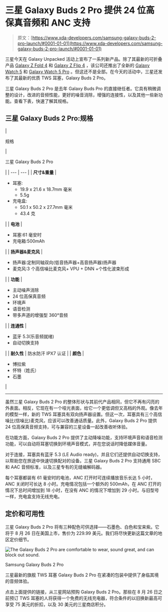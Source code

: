 # 三星 Galaxy Buds 2 Pro 提供 24 位高保真音频和 ANC 支持

> 原文：[https://www.xda-developers.com/samsung-galaxy-buds-2-pro-launch/#0001-01-01](https://www.xda-developers.com/samsung-galaxy-buds-2-pro-launch/#0001-01-01)

三星今天在 Galaxy Unpacked 活动上宣布了一系列新产品。除了其最新的可折叠产品 [Galaxy Z Fold 4](https://www.xda-developers.com/samsung-galaxy-z-fold-4-launch) 和 [Galaxy Z Flip 4](https://www.xda-developers.com/samsung-galaxy-z-flip-4-launch/) ，该公司还推出了全新的 [Galaxy Watch 5](https://www.xda-developers.com/samsung-galaxy-watch-5-launch/) 和 [Galaxy Watch 5 Pro](https://www.xda-developers.com/samsung-galaxy-watch-5-pro-launch/) 。但这还不是全部。在今天的活动中，三星还发布了其最新的优质 TWS 耳塞，Galaxy Buds 2 Pro。

三星 Galaxy Buds 2 Pro 是去年 Galaxy Buds Pro 的直接继任者。它具有稍微调整的设计，改进的音频性能，更好的噪音消除，增强的连接性，以及其他一些新功能。查看下表，快速了解其规格。

## 三星 Galaxy Buds 2 Pro:规格

| 

规格

 | 

三星 Galaxy Buds 2 Pro

 |
| --- | --- |
| **尺寸&重量** | 

*   耳塞:
    *   19.9 x 21.6 x 18.7mm 毫米
    *   5.5g
*   充电盒:
    *   50.1 x 50.2 x 27.7mm 毫米
    *   43.4 克

 |
| **电池** | 

*   耳塞:61 毫安时
*   充电箱:500mAh

 |
| **扬声器&麦克风** | 

*   扬声器:定制同轴双向(低音扬声器+高音扬声器)扬声器
*   麦克风:3 个高信噪比麦克风+ VPU + DNN +个性化波束形成

 |
| **功能** | 

*   主动噪声消除
*   24 位高保真音频
*   环境声
*   语音检测
*   带多声道的增强型 360°音频

 |
| **连通性** | 

*   蓝牙 5.3(乐音频就绪)
*   自动切换支持

 |
| **耐久性** | 防水防汗 IPX7 认证 |
| **颜色** | 

*   博拉紫
*   怀特（姓氏）
*   石墨

 |

* * *

虽然三星 Galaxy Buds 2 Pro 的整体形状与其前代产品相同，但它不再有闪亮的外表面。相反，它现在有一个哑光表面，给它一个更低调但又高档的外观。像去年的模型一样，新的 TWS 耳塞具有双向扬声器设置。但这一次，耳塞具有三个高信噪比(信噪比)麦克风，应该可以改善通话质量。此外，Galaxy Buds 2 Pro 提供 24 位高保真音频支持，可与兼容的三星设备一起改善收听体验。

在功能方面，Galaxy Buds 2 Pro 提供了主动降噪功能，支持环境声音和语音检测功能，可以自动将耳塞切换到环境声音模式，并在您说话时降低媒体音量。

对于连接，耳塞具有蓝牙 5.3 (LE Audio ready)，并且它们还提供自动切换支持，以帮助您在旅途中快速切换配对的设备。三星 Galaxy Buds 2 Pro 支持通用 SBC 和 AAC 音频标准，以及三星专有的无缝编解码器。

每个耳塞都装有 61 毫安时的电池，ANC 打开时可连续播放音乐长达 5 小时，ANC 关闭时可长达 8 小时。充电情况包括一个额外的 500mAh，在 ANC 打开的情况下总时间增加到 18 小时，在没有 ANC 的情况下增加到 29 小时。与旧型号一样，充电盒支持无线充电。

## 定价和可用性

三星 Galaxy Buds 2 Pro 将有三种配色可供选择——石墨色、白色和宝来紫。它将于 8 月 26 日在美国上市，售价为 229.99 美元。我们将尽快更新这篇文章的地区定价细节。

 <picture>![The Galaxy Buds 2 Pro are comfortable to wear, sound great, and can block out sound. ](../Images/7738bb102494defd053e17a4b1c47e28.png)</picture> 

Samsung Galaxy Buds 2 Pro

三星最新的旗舰 TWS 耳塞 Galaxy Buds 2 Pro 在紧凑的包装中提供了身临其境的音频体验。

点击上面提供的链接，从三星网站预购 Galaxy Buds 2 Pro。那些在 8 月 26 日之前预订 TWS 耳塞的人将获得一个免费的无线充电器，符合条件的以旧换新最高可享受 75 美元的折扣，以及 30 美元的三星商店积分。